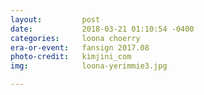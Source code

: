 ```yaml
---
layout:         post
date:           2018-03-21 01:10:54 -0400
categories:     loona choerry
era-or-event:   fansign 2017.08
photo-credit:   kimjini_com
img:            loona-yerimmie3.jpg

---
```

